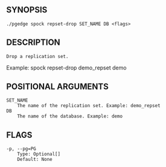 ## SYNOPSIS
    ./pgedge spock repset-drop SET_NAME DB <flags>
 
## DESCRIPTION
    Drop a replication set. 

Example: spock repset-drop demo_repset demo
 
## POSITIONAL ARGUMENTS
    SET_NAME
        The name of the replication set. Example: demo_repset
    DB
        The name of the database. Example: demo
 
## FLAGS
    -p, --pg=PG
        Type: Optional[]
        Default: None
